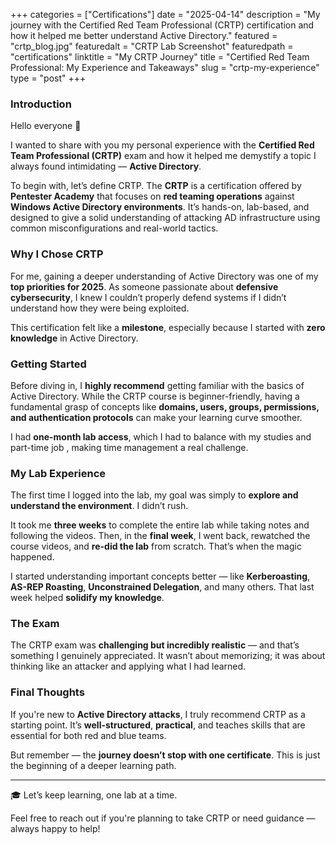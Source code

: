 +++
categories = ["Certifications"]
date = "2025-04-14"
description = "My journey with the Certified Red Team Professional (CRTP) certification and how it helped me better understand Active Directory."
featured = "crtp_blog.jpg"
featuredalt = "CRTP Lab Screenshot"
featuredpath = "certifications"
linktitle = "My CRTP Journey"
title = "Certified Red Team Professional: My Experience and Takeaways"
slug = "crtp-my-experience"
type = "post"
+++

### Introduction

Hello everyone 👋

I wanted to share with you my personal experience with the **Certified Red Team Professional (CRTP)** exam and how it helped me demystify a topic I always found intimidating — **Active Directory**.

To begin with, let’s define CRTP. The **CRTP** is a certification offered by **Pentester Academy** that focuses on **red teaming operations** against **Windows Active Directory environments**. It’s hands-on, lab-based, and designed to give a solid understanding of attacking AD infrastructure using common misconfigurations and real-world tactics.

### Why I Chose CRTP

For me, gaining a deeper understanding of Active Directory was one of my **top priorities for 2025**. As someone passionate about **defensive cybersecurity**, I knew I couldn’t properly defend systems if I didn’t understand how they were being exploited.

This certification felt like a **milestone**, especially because I started with **zero knowledge** in Active Directory. 

### Getting Started

Before diving in, I **highly recommend** getting familiar with the basics of Active Directory. While the CRTP course is beginner-friendly, having a fundamental grasp of concepts like **domains, users, groups, permissions, and authentication protocols** can make your learning curve smoother.

I had **one-month lab access**, which I had to balance with my studies and part-time job , making time management a real challenge.

### My Lab Experience

The first time I logged into the lab, my goal was simply to **explore and understand the environment**. I didn’t rush.

It took me **three weeks** to complete the entire lab while taking notes and following the videos. Then, in the **final week**, I went back, rewatched the course videos, and **re-did the lab** from scratch. That’s when the magic happened.

I started understanding important concepts better — like **Kerberoasting**, **AS-REP Roasting**, **Unconstrained Delegation**, and many others. That last week helped **solidify my knowledge**.

### The Exam

The CRTP exam was **challenging but incredibly realistic** — and that’s something I genuinely appreciated. It wasn’t about memorizing; it was about thinking like an attacker and applying what I had learned.

### Final Thoughts

If you're new to **Active Directory attacks**, I truly recommend CRTP as a starting point. It’s **well-structured**, **practical**, and teaches skills that are essential for both red and blue teams.

But remember — the **journey doesn’t stop with one certificate**. This is just the beginning of a deeper learning path.

---

🎓 Let’s keep learning, one lab at a time.

Feel free to reach out if you're planning to take CRTP or need guidance — always happy to help!

